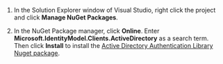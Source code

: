 ﻿1. In the Solution Explorer window of Visual Studio, right click the project and click **Manage NuGet Packages**.

2. In the NuGet Package manager, click **Online**. Enter **Microsoft.IdentityModel.Clients.ActiveDirectory** as a search term. Then click **Install** to install the [Active Directory Authentication Library Nuget package]. 

[Active Directory Authentication Library Nuget package]: http://www.nuget.org/packages/Microsoft.IdentityModel.Clients.ActiveDirectory